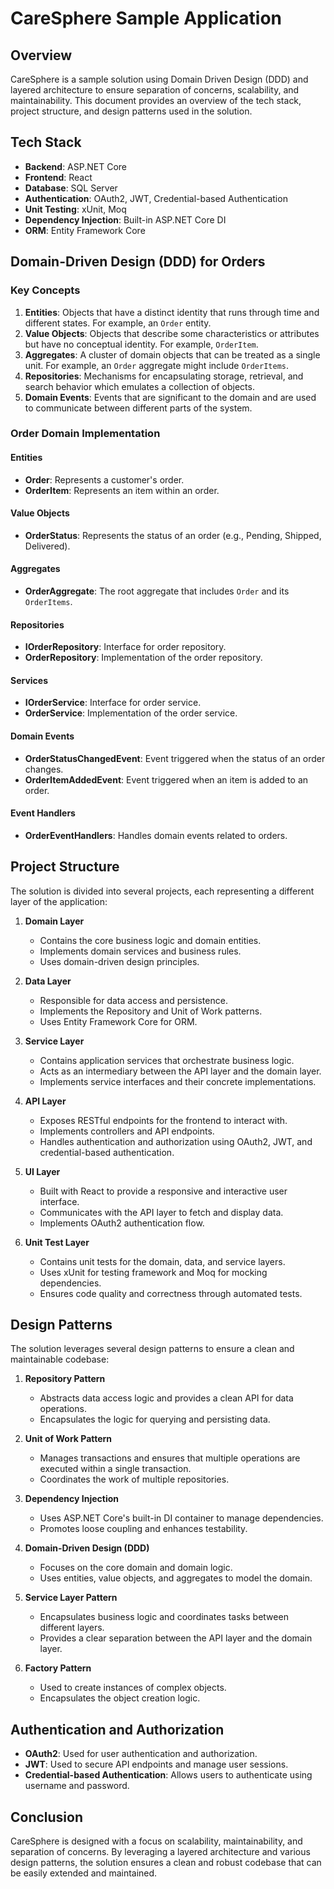 # CareSphere Sample Application

## Overview
CareSphere is a sample solution  using Domain Driven Design (DDD) and layered architecture to ensure separation of concerns, scalability, and maintainability. This document provides an overview of the tech stack, project structure, and design patterns used in the solution.

## Tech Stack
- **Backend**: ASP.NET Core
- **Frontend**: React
- **Database**: SQL Server
- **Authentication**: OAuth2, JWT, Credential-based Authentication
- **Unit Testing**: xUnit, Moq
- **Dependency Injection**: Built-in ASP.NET Core DI
- **ORM**: Entity Framework Core


## Domain-Driven Design (DDD) for Orders

### Key Concepts

1. **Entities**: Objects that have a distinct identity that runs through time and different states. For example, an `Order` entity.
2. **Value Objects**: Objects that describe some characteristics or attributes but have no conceptual identity. For example, `OrderItem`.
3. **Aggregates**: A cluster of domain objects that can be treated as a single unit. For example, an `Order` aggregate might include `OrderItems`.
4. **Repositories**: Mechanisms for encapsulating storage, retrieval, and search behavior which emulates a collection of objects.
5. **Domain Events**: Events that are significant to the domain and are used to communicate between different parts of the system.

### Order Domain Implementation

#### Entities

- **Order**: Represents a customer's order.
- **OrderItem**: Represents an item within an order.

#### Value Objects

- **OrderStatus**: Represents the status of an order (e.g., Pending, Shipped, Delivered).

#### Aggregates

- **OrderAggregate**: The root aggregate that includes `Order` and its `OrderItems`.

#### Repositories

- **IOrderRepository**: Interface for order repository.
- **OrderRepository**: Implementation of the order repository.
#### Services

- **IOrderService**: Interface for order service.
- **OrderService**: Implementation of the order service.
#### Domain Events

- **OrderStatusChangedEvent**: Event triggered when the status of an order changes.
- **OrderItemAddedEvent**: Event triggered when an item is added to an order.

#### Event Handlers

- **OrderEventHandlers**: Handles domain events related to orders.




## Project Structure
The solution is divided into several projects, each representing a different layer of the application:

1. **Domain Layer**
   - Contains the core business logic and domain entities.
   - Implements domain services and business rules.
   - Uses domain-driven design principles.

2. **Data Layer**
   - Responsible for data access and persistence.
   - Implements the Repository and Unit of Work patterns.
   - Uses Entity Framework Core for ORM.

3. **Service Layer**
   - Contains application services that orchestrate business logic.
   - Acts as an intermediary between the API layer and the domain layer.
   - Implements service interfaces and their concrete implementations.

4. **API Layer**
   - Exposes RESTful endpoints for the frontend to interact with.
   - Implements controllers and API endpoints.
   - Handles authentication and authorization using OAuth2, JWT, and credential-based authentication.

5. **UI Layer**
   - Built with React to provide a responsive and interactive user interface.
   - Communicates with the API layer to fetch and display data.
   - Implements OAuth2 authentication flow.

6. **Unit Test Layer**
   - Contains unit tests for the domain, data, and service layers.
   - Uses xUnit for testing framework and Moq for mocking dependencies.
   - Ensures code quality and correctness through automated tests.

## Design Patterns
The solution leverages several design patterns to ensure a clean and maintainable codebase:

1. **Repository Pattern**
   - Abstracts data access logic and provides a clean API for data operations.
   - Encapsulates the logic for querying and persisting data.

2. **Unit of Work Pattern**
   - Manages transactions and ensures that multiple operations are executed within a single transaction.
   - Coordinates the work of multiple repositories.

3. **Dependency Injection**
   - Uses ASP.NET Core's built-in DI container to manage dependencies.
   - Promotes loose coupling and enhances testability.

4. **Domain-Driven Design (DDD)**
   - Focuses on the core domain and domain logic.
   - Uses entities, value objects, and aggregates to model the domain.

5. **Service Layer Pattern**
   - Encapsulates business logic and coordinates tasks between different layers.
   - Provides a clear separation between the API layer and the domain layer.

6. **Factory Pattern**
   - Used to create instances of complex objects.
   - Encapsulates the object creation logic.

## Authentication and Authorization
- **OAuth2**: Used for user authentication and authorization.
- **JWT**: Used to secure API endpoints and manage user sessions.
- **Credential-based Authentication**: Allows users to authenticate using username and password.

## Conclusion
CareSphere is designed with a focus on scalability, maintainability, and separation of concerns. By leveraging a layered architecture and various design patterns, the solution ensures a clean and robust codebase that can be easily extended and maintained.
